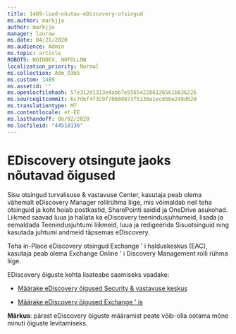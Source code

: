 ```yaml
---
title: 1489-load-nõutav-eDiscovery-otsingud
ms.author: markjjo
author: markjjo
manager: lauraw
ms.date: 04/21/2020
ms.audience: Admin
ms.topic: article
ROBOTS: NOINDEX, NOFOLLOW
localization_priority: Normal
ms.collection: Adm_O365
ms.custom: 1489
ms.assetid: ''
ms.openlocfilehash: 57e312d1313e4abb7e556542286126561b836226
ms.sourcegitcommit: bc7d6f4f3c9f7060d073f5130e1ec856e248d020
ms.translationtype: MT
ms.contentlocale: et-EE
ms.lasthandoff: 06/02/2020
ms.locfileid: "44510136"
---
```

# <a name="permissions-required-for-ediscovery-searches"></a>EDiscovery otsingute jaoks nõutavad õigused

Sisu otsingud turvalisuse & vastavuse Center, kasutaja peab olema vähemalt eDiscovery Manager rollirühma liige, mis võimaldab neil teha otsinguid ja koht hoiab postkastid, SharePointi saidid ja OneDrive asukohad. Liikmed saavad luua ja hallata ka eDiscovery teenindusjuhtumeid, lisada ja eemaldada Teenindusjuhtumi liikmeid, luua ja redigeerida Sisuotsinguid ning kasutada juhtumi andmeid täpsemas eDiscovery.

Teha in-Place eDiscovery otsingud Exchange ' i halduskeskus (EAC), kasutaja peab olema Exchange Online ' i Discovery Management rolli rühma liige.

EDiscovery õiguste kohta lisateabe saamiseks vaadake: 

- [Määrake eDiscovery õigused Security & vastavuse keskus](https://docs.microsoft.com/microsoft-365/compliance/assign-ediscovery-permissions)

- [Määrake eDiscovery õigused Exchange ' is](https://docs.microsoft.com/exchange/security-and-compliance/in-place-ediscovery/assign-ediscovery-permissions)

**Märkus**: pärast eDiscovery õiguste määramist peate võib-olla ootama mõne minuti õiguste levitamiseks.
